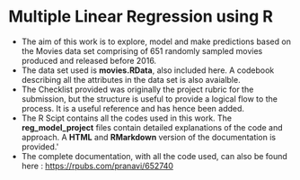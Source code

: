 # Multiple Linear Regression using R

- The aim of this work is to explore, model and make predictions based on the Movies data set comprising of 651 randomly sampled movies produced and released before 2016.
- The data set used is **movies.RData**, also included here. A codebook describing all the attributes in the data set is also avaialble.
- The Checklist provided was originally the project rubric for the submission, but the structure is useful to provide a logical flow to the process. It is a useful reference and has hence been added.
- The R Scipt contains all the codes used in this work. The  **reg_model_project** files contain detailed explanations of the code and approach. A **HTML** and **RMarkdown** version of the documentation is provided.'
- The complete documentation, with all the code used, can also be found here : https://rpubs.com/pranavi/652740
